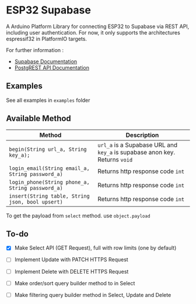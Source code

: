 # ESP32 Supabase

A Arduino Platform Library for connecting ESP32 to Supabase via REST API, including user authentication.
For now, it only supports the architectures espressif32 in PlatformIO targets.

For further information :
- [Supabase Documentation](https://supabase.com/docs)
- [PostgREST API Documentation](https://postgrest.org/en/stable/api.html)

## Examples

See all examples in `examples` folder

## Available Method

| Method                                           | Description                                                                 |
| ------------------------------------------------ | --------------------------------------------------------------------------- |
| `begin(String url_a, String key_a);`             | `url_a`  is a Supabase URL and `key_a` is supabase anon key. Returns `void` |
| `login_email(String email_a, String password_a)` | Returns http response code `int`                                            |
| `login_phone(String phone_a, String password_a)` | Returns http response code `int`                                            |
| `insert(String table, String json, bool upsert)` | Returns http response code `int`                                            |

To get the payload from `select` method. use `object.payload`

## To-do

- [x] Make Select API (GET Request), full with row limits (one by default)
- [ ] Implement Update with PATCH HTTPS Request
- [ ] Implement Delete with DELETE HTTPS Request
- [ ] Make order/sort query builder method to in Select
- [ ] Make filtering query builder method in Select, Update and Delete

